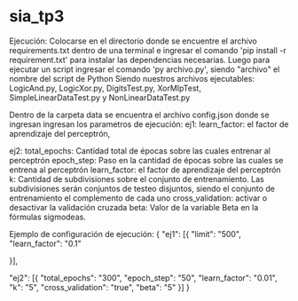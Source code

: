 # sia_tp3
Ejecución:
Colocarse en el directorio donde se encuentre el archivo requirements.txt dentro de una terminal e ingresar el comando 'pip install -r requirement.txt'
para instalar las dependencias necesarias.
Luego para ejecutar un script ingresar el comando 'py archivo.py', siendo "archivo" el nombre del script de Python
Siendo nuestros archivos ejecutables: LogicAnd.py, LogicXor.py, DigitsTest.py, XorMIpTest, SimpleLinearDataTest.py y NonLinearDataTest.py

Dentro de la carpeta data se encuentra el archívo config.json donde se ingresan ingresan los parametros de ejecución:
ej1:
learn_factor: el factor de aprendizaje del perceptrón,

ej2:
total_epochs: Cantidad total de épocas sobre las cuales entrenar al perceptrón
epoch_step: Paso en la cantidad de épocas sobre las cuales se entrena al perceptrón
learn_factor: el factor de aprendizaje del perceptrón
k: Cantidad de subdivisiones sobre el conjunto de entrenamiento. Las subdivisiones serán conjuntos de testeo disjuntos, siendo el conjunto de entrenamiento el complemento de cada uno
cross_validation: activar o desactivar la validación cruzada
beta: Valor de la variable Beta en la fórmulas sigmodeas.


Ejemplo de configuración de ejecución:
{
  "ej1": [{
      "limit": "500",
      "learn_factor": "0.1"

  }],

  "ej2": [{
      "total_epochs": "300",
      "epoch_step": "50",
      "learn_factor": "0.01",
      "k": "5",
      "cross_validation": "true",
      "beta": "5"
  }]
}
